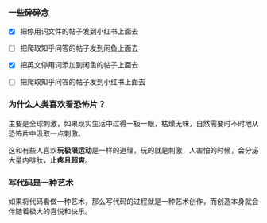 ### 一些碎碎念
- [x] 把停用词文件的帖子发到小红书上面去
- [ ] 把爬取知乎问答的帖子发到闲鱼上面去 
- [x] 把英文停用词添加到闲鱼的帖子上面去
- [ ] 把爬取知乎问答的帖子发到小红书上面去




### 为什么人类喜欢看恐怖片？
主要是全球刺激，如果现实生活中过得一板一眼，枯燥无味，自然需要时不时地从恐怖片中汲取一点刺激。

这和有些人喜欢**玩极限运动**是一样的道理，玩的就是刺激，人害怕的时候，会分泌大量内啡肽，**止疼且超爽**。

### 写代码是一种艺术
如果将代码看做一种艺术，那么写代码的过程就是一种艺术创作，而创造本身就会伴随着极大的喜悦和快乐。